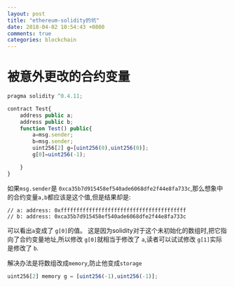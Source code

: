 ```yaml
---
layout: post
title: "ethereum-solidity的坑"
date: 2018-04-02 10:54:43 +0800
comments: true
categories: blockchain 
---
```



# 被意外更改的合约变量

```javascript
pragma solidity ^0.4.11;

contract Test{
    address public a;
    address public b;
    function Test() public{
        a=msg.sender;
        b=msg.sender;
        uint256[2] g=[uint256(0),uint256(0)];
        g[0]=uint256(-1);

    }
}
```

如果`msg.sender`是 `0xca35b7d915458ef540ade6068dfe2f44e8fa733c`,那么想象中的合约变量`a,b`都应该是这个值,但是结果却是:

```
// a: address: 0xffffffffffffffffffffffffffffffffffffffff
// b: address: 0xca35b7d915458ef540ade6068dfe2f44e8fa733c
```

可以看出`a`变成了 `g[0]`的值。 这是因为solidity对于这个未初始化的数组时,把它指向了合约变量地址,所以修改 `g[0]`就相当于修改了 `a`,读者可以试试修改 `g[1]`实际是修改了 `b`.

解决办法是将数组改成`memory`,防止他变成`storage`

```javascript
uint256[2] memory g = [uint256(-1),uint256(-1)];
```

